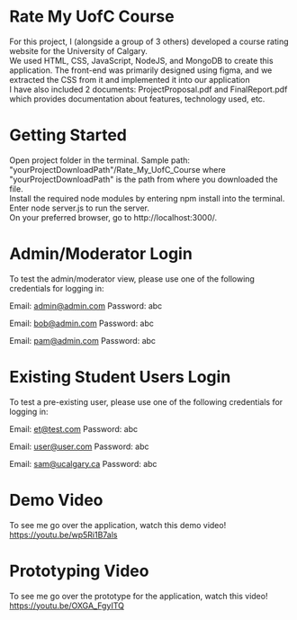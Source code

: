 # Rate My UofC Course


For this project, I (alongside a group of 3 others) developed a course rating website for the University of Calgary. <br />
We used HTML, CSS, JavaScript, NodeJS, and MongoDB to create this application. The front-end was primarily designed using figma, and we extracted the CSS from it and implemented it into our application  <br />
I have also included 2 documents: ProjectProposal.pdf and FinalReport.pdf which provides documentation about features, technology used, etc. 

# Getting Started
Open project folder in the terminal. Sample path: "yourProjectDownloadPath"/Rate_My_UofC_Course where "yourProjectDownloadPath" is the path from where you downloaded the file. <br />
Install the required node modules by entering npm install into the terminal. <br />
Enter node server.js to run the server. <br />
On your preferred browser, go to http://localhost:3000/. <br />
# Admin/Moderator Login
To test the admin/moderator view, please use one of the following credentials for logging in:

Email: admin@admin.com
Password: abc

Email: bob@admin.com
Password: abc

Email: pam@admin.com
Password: abc

# Existing Student Users Login
To test a pre-existing user, please use one of the following credentials for logging in:

Email: et@test.com
Password: abc

Email: user@user.com
Password: abc

Email: sam@ucalgary.ca
Password: abc

# Demo Video
To see me go over the application, watch this demo video! <br />
https://youtu.be/wp5Ri1B7als

# Prototyping Video
To see me go over the prototype for the application, watch this video! <br />
https://youtu.be/OXGA_FgyITQ
